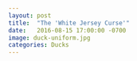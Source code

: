 ```yaml
---
layout: post
title:  "The 'White Jersey Curse'"
date:   2016-08-15 17:00:00 -0700
image: duck-uniform.jpg
categories: Ducks
---
```

